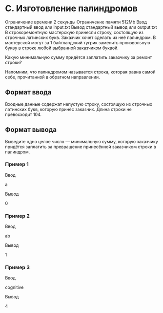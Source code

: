 # C. Изготовление палиндромов

Ограничение времени 2 секунды
Ограничение памяти 512Mb
Ввод стандартный ввод или input.txt
Вывод стандартный вывод или output.txt
В строкоремонтную мастерскую принесли строку, состоящую из строчных латинских букв. Заказчик хочет сделать из неё палиндром. В мастерской могут за 1 байтландский тугрик заменить произвольную букву в строке любой выбранной заказчиком буквой.

Какую минимальную сумму придётся заплатить заказчику за ремонт строки?

Напомним, что палиндромом называется строка, которая равна самой себе, прочитанной в обратном направлении.

## Формат ввода

Входные данные содержат непустую строку, состоящую из строчных латинских букв, которую принёс заказчик. Длина строки не превосходит 104.

## Формат вывода

Выведите одно целое число — минимальную сумму, которую заказчику придётся заплатить за превращение принесённой заказчиком строки в палиндром.

### Пример 1

Ввод

a

Вывод

0

### Пример 2

Ввод

ab

Вывод

1

### Пример 3

Ввод

cognitive

Вывод

4
